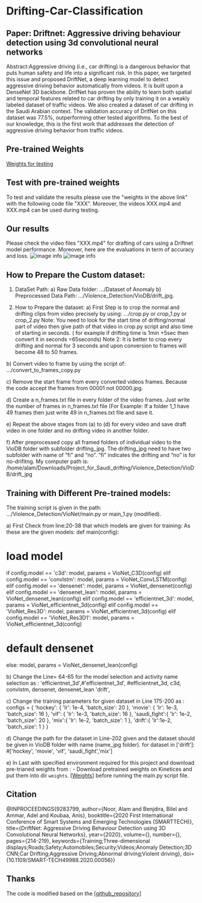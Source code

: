 # Drifting-Car-Classification
## Paper: Driftnet: Aggressive driving behaviour detection using 3d convolutional neural networks
Abstract:Aggressive driving (i.e., car drifting) is a dangerous behavior that puts human safety and life into a significant risk. In this paper, we targeted this issue and proposed DriftNet, a deep learning model to detect aggressive driving behavior automatically from videos. It is built upon a DenseNet 3D backbone. DrifNet has proven the ability to learn both spatial and temporal features related to car drifting by only training it on a weakly labeled dataset of traffic videos. We also created a dataset of car drifting in the Saudi Arabian context. The validation accuracy of DrifNet on this dataset was 77.5%, outperforming other tested algorithms. To the best of our knowledge, this is the first work that addresses the detection of aggressive driving behavior from traffic videos.
## Pre-trained Weights
[Weights for testing](link)
## Test with pre-trained weights
To test and validate the results please use the "weights in the above link" with the following code file "XXX". Moreover, the videos XXX.mp4 and XXX.mp4 can be used during testing. 
## Our results
Please check the video files "XXX.mp4" for drafting of cars using a Driftnet model performance. Moreover, here are the evaluations in term of accuracy and loss.
![image info](accuracy.png)
![image info](loss.png)
## How to Prepare the Custom dataset:
1. DataSet Path:
a) Raw Data folder: .../Dataset of Anomaly
b) Preprocessed Data Path: .../Violence_Detection/VioDB/drift_jpg.

2.  How to Prepare the dataset:
a) First Step is to crop the normal and drifting clips from video precisely by using:
.../crop.py or crop_1.py or crop_2.py
Note: You need to look for the start time of drifting/normal part of video then give path of that video in crop.py script and also time of starting in seconds. ( for example if drifting time is 1min +5sec then convert it in seconds =65seconds)
Note 2: It is better to crop every drifting and normal for 3 seconds and upon conversion to frames will become 48 to 50 frames.

b) Convert video to frame by using the script of:
.../convert_to_frames_copy.py

c) Remove the start frame from every converted videos frames. Because the code accept the frames from 00001 not 00000.jpg.

d) Create a n_frames.txt file in every folder of the video frames. Just write the number of frames in n_frames.txt file (For Example: If a folder 1_1 have 49 frames then just write 49 in n_frames.txt file and save it.

e) Repeat the above stages from (a) to (d) for every video and save draft video in one folder and no drifting video in another folder.

f) After preprocessed copy all framed folders of individual video to the VioDB folder with subfolder drifting_jpg. The drifting_jpg need to have two subfolder with name of “fi” and “no”. “fi” indicates the drifting and “no” is for no-drifitng.
 My computer path is:
 /home/alam/Downloads/Project_for_Saudi_drifting/Violence_Detection/VioDB/drift_jpg


## Training with Different Pre-trained models:
The training script is given in the path: .../Violence_Detection/VioNet/main.py or main_1.py (modified).

a) First Check from line:20-38 that which models are given for training: As these are the given models:
def main(config):
# load model
if config.model == 'c3d':
model, params = VioNet_C3D(config)
elif config.model == 'convlstm':
model, params = VioNet_ConvLSTM(config)
elif config.model == 'densenet':
model, params = VioNet_densenet(config)
elif config.model == 'densenet_lean':
model, params = VioNet_densenet_lean(config)
elif config.model == 'efficientnet_3d':
model, params = VioNet_efficientnet_3d(config)
elif config.model == 'VioNet_Res3D':
model, params = VioNet_efficientnet_3d(config)
elif config.model == 'VioNet_Res3D1':
model, params = VioNet_efficientnet_3d(config)
# default densenet
else:
model, params = VioNet_densenet_lean(config)

b) Change the Line= 64-65 for the model selection and activity name selection as :
'efficientnet_3d',#'efficientnet_3d', #efficientnet_3d, c3d, convlstm, densenet, densenet_lean
'drift',

c) Change the training parameters for given dataset in Line 175-200 as :
configs = {
'hockey': {
'lr': 1e-4,
'batch_size': 20
},
'movie': {
'lr': 1e-3,
'batch_size': 16
},
'vif': {
'lr': 1e-3,
'batch_size': 16
},
'saudi_fight':{
'lr': 1e-2,
'batch_size': 20
},
'mix':{
'lr': 1e-2,
'batch_size': 1
},
'drift':{
'lr':1e-2,
'batch_size': 1
}
}

d) Change the path for the dataset in Line-202 given and the dataset should be given in  VioDB folder with name (name_jpg folder).
for dataset in ['drift']: #['hockey', 'movie', 'vif', 'saudi_fight','mix']

e) In Last with specified environment required for this project and download pre-trianed weights from : - Download pretrained weights on Kinetices and put them into dir `weights`. [[Weights](https://drive.google.com/file/d/1pNrAzWHQJLzOEH_-407rel3VV45YuJ6f/view?usp=sharing)]
before running the main.py script file.


## Citation
@INPROCEEDINGS{9283799,
  author={Noor, Alam and Benjdira, Bilel and Ammar, Adel and Koubaa, Anis},
  booktitle={2020 First International Conference of Smart Systems and Emerging Technologies (SMARTTECH)}, 
  title={DriftNet: Aggressive Driving Behaviour Detection using 3D Convolutional Neural Networks}, 
  year={2020},
  volume={},
  number={},
  pages={214-219},
  keywords={Training;Three-dimensional displays;Roads;Safety;Automobiles;Security;Videos;Anomaly Detection;3D CNN;Car Drifting;Aggressive Driving;Abnormal driving;Violent driving},
  doi={10.1109/SMART-TECH49988.2020.00056}}

  ## Thanks
  The code is modified based on the [[github_repository](https://github.com/JimLee1996/AVSS2019/tree/master/src)]

